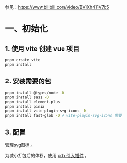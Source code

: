 参见：https://www.bilibili.com/video/BV1Xh411V7b5

# 一、初始化

## 1. 使用 vite 创建 vue 项目

```bash
pnpm create vite
pnpm install
```

## 2. 安装需要的包

```bash
pnpm install @types/node -D
pnpm install sass -D
pnpm install element-plus
pnpm install pinia
pnpm install vite-plugin-svg-icons -D
pnpm install fast-glob -D # vite-plugin-svg-icons 需要
```

## 3. 配置

[管理svg图标](https://github.com/BlacknoSheep/notes/blob/main/vue/17_svg.md) 。

为减小打包后的体积，使用 [cdn 引入插件](https://github.com/BlacknoSheep/notes/blob/main/vue/18_vite.md) 。

